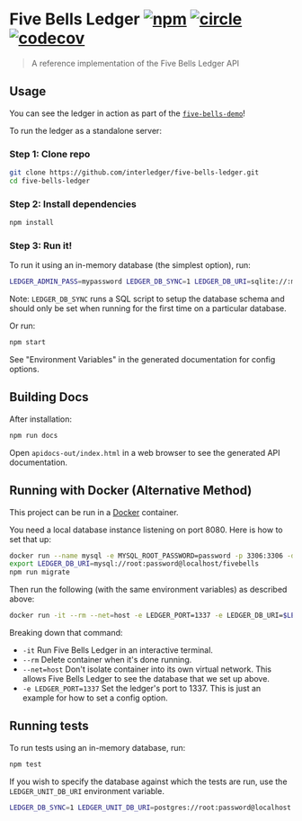# Five Bells Ledger [![npm][npm-image]][npm-url] [![circle][circle-image]][circle-url] [![codecov][codecov-image]][codecov-url]

[npm-image]: https://img.shields.io/npm/v/five-bells-ledger.svg?style=flat
[npm-url]: https://npmjs.org/package/five-bells-ledger
[circle-image]: https://circleci.com/gh/interledger/five-bells-ledger.svg?style=shield&circle-token=e31b3ba89c015bf7f1c6de9f5156e7daa32fd793
[circle-url]: https://circleci.com/gh/interledger/five-bells-ledger
[codecov-image]: https://codecov.io/gh/interledger/five-bells-ledger/branch/master/graph/badge.svg
[codecov-url]: https://codecov.io/gh/interledger/five-bells-ledger

> A reference implementation of the Five Bells Ledger API


## Usage

You can see the ledger in action as part of the [`five-bells-demo`](https://github.com/interledger/five-bells-demo)!

To run the ledger as a standalone server:

### Step 1: Clone repo

``` sh
git clone https://github.com/interledger/five-bells-ledger.git
cd five-bells-ledger
```

### Step 2: Install dependencies

``` sh
npm install
```

### Step 3: Run it!

To run it using an in-memory database (the simplest option), run:

``` sh
LEDGER_ADMIN_PASS=mypassword LEDGER_DB_SYNC=1 LEDGER_DB_URI=sqlite://:memory: npm start
```

Note: `LEDGER_DB_SYNC` runs a SQL script to setup the database schema and
should only be set when running for the first time on a particular database.

Or run:

```sh
npm start
```

See "Environment Variables" in the generated documentation for config options.

## Building Docs

After installation:

```sh
npm run docs
```

Open `apidocs-out/index.html` in a web browser to see the generated API documentation.

## Running with Docker (Alternative Method)

This project can be run in a [Docker](https://www.docker.com/) container.

You need a local database instance listening on port 8080. Here is how to set that up:

``` sh
docker run --name mysql -e MYSQL_ROOT_PASSWORD=password -p 3306:3306 -d mysql
export LEDGER_DB_URI=mysql://root:password@localhost/fivebells
npm run migrate
```

Then run the following (with the same environment variables) as described above:

``` sh
docker run -it --rm --net=host -e LEDGER_PORT=1337 -e LEDGER_DB_URI=$LEDGER_DB_URI interleder/five-bells-ledger
```

Breaking down that command:

* `-it` Run Five Bells Ledger in an interactive terminal.
* `--rm` Delete container when it's done running.
* `--net=host` Don't isolate container into its own virtual network. This allows Five Bells Ledger to see the database that we set up above.
* `-e LEDGER_PORT=1337` Set the ledger's port to 1337. This is just an example for how to set a config option.

## Running tests

To run tests using an in-memory database, run:

``` sh
npm test
```
If you wish to specify the database against which the tests are run, use the `LEDGER_UNIT_DB_URI` environment variable.
``` sh
LEDGER_DB_SYNC=1 LEDGER_UNIT_DB_URI=postgres://root:password@localhost:5432/ledger_test_db npm test
```
